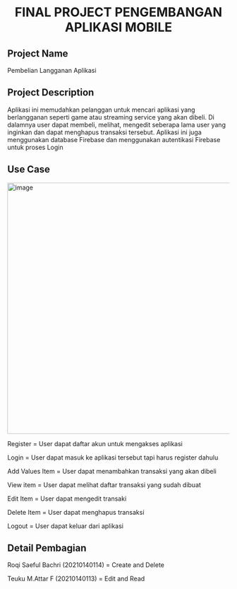 <h1 align = "center">FINAL PROJECT PENGEMBANGAN APLIKASI MOBILE</h1>
<h2>Project Name</h2>
<p>Pembelian Langganan Aplikasi</p>
<h2>Project Description</h2>
<p>Aplikasi ini memudahkan pelanggan untuk mencari aplikasi yang berlangganan seperti game atau streaming service yang akan dibeli. Di dalamnya user dapat membeli, melihat, mengedit seberapa lama user yang inginkan dan dapat menghapus transaksi tersebut. Aplikasi ini juga menggunakan database Firebase dan menggunakan autentikasi Firebase untuk proses Login</p>
<h2>Use Case</h2>
<img width="568" alt="image" src="https://github.com/RoqiSB/UAS_PAM/assets/114916261/0434c4ec-357b-42d3-895b-fd2692f5b95b">
<p>Register = User dapat daftar akun untuk mengakses aplikasi</p>
<p>Login = User dapat masuk ke aplikasi tersebut tapi harus register dahulu</p>
<p>Add Values Item = User dapat menambahkan transaksi yang akan dibeli</p>
<p>View item = User dapat melihat daftar transaksi yang sudah dibuat</p>
<p>Edit Item = User dapat mengedit transaki</p>
<p>Delete Item = User dapat menghapus transaksi</p>
<p>Logout = User dapat keluar dari aplikasi</p>
<h2>Detail Pembagian</h2>
<p>Roqi Saeful Bachri (20210140114) = Create and Delete </p>
<p>Teuku M.Attar F (20210140113) = Edit and Read </p>
